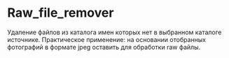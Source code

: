 #  Raw_file_remover

Удаление файлов из каталога имен которых нет в выбранном каталоге источнике.
Практическое применение: на основании отобранных фотографий в формате jpeg оставить для обработки raw файлы.
